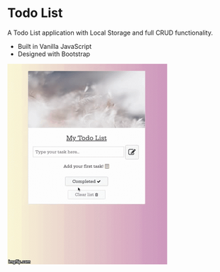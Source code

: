 # Todo List


A Todo List application with Local Storage and full CRUD functionality. 

* Built in Vanilla JavaScript
* Designed with Bootstrap 

![demo](demo.gif)


